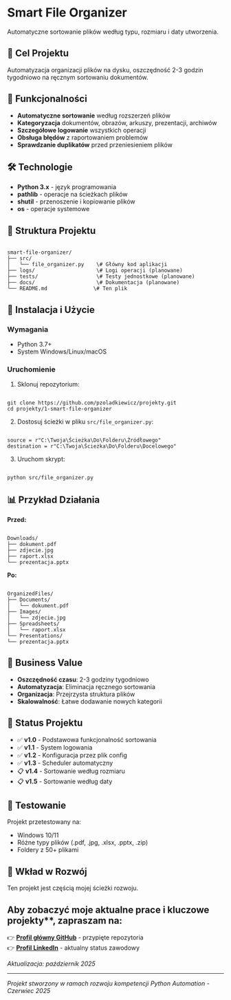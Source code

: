 # Smart File Organizer

Automatyczne sortowanie plików według typu, rozmiaru i daty utworzenia.

## 🎯 Cel Projektu

Automatyzacja organizacji plików na dysku, oszczędność 2-3 godzin tygodniowo na ręcznym sortowaniu dokumentów.

## 🚀 Funkcjonalności

- **Automatyczne sortowanie** według rozszerzeń plików
- **Kategoryzacja** dokumentów, obrazów, arkuszy, prezentacji, archiwów
- **Szczegółowe logowanie** wszystkich operacji
- **Obsługa błędów** z raportowaniem problemów
- **Sprawdzanie duplikatów** przed przeniesieniem plików

## 🛠️ Technologie

- **Python 3.x** - język programowania
- **pathlib** - operacje na ścieżkach plików
- **shutil** - przenoszenie i kopiowanie plików
- **os** - operacje systemowe

## 📁 Struktura Projektu

```

smart-file-organizer/
├── src/
│   └── file_organizer.py    \# Główny kod aplikacji
├── logs/                    \# Logi operacji (planowane)
├── tests/                   \# Testy jednostkowe (planowane)
├── docs/                    \# Dokumentacja (planowane)
└── README.md               \# Ten plik

```

## 🔧 Instalacja i Użycie

### Wymagania
- Python 3.7+
- System Windows/Linux/macOS

### Uruchomienie
1. Sklonuj repozytorium:
```

git clone https://github.com/pzoladkiewicz/projekty.git
cd projekty/1-smart-file-organizer

```

2. Dostosuj ścieżki w pliku `src/file_organizer.py`:
```

source = r"C:\Twoja\Ścieżka\Do\Folderu\Źródłowego"
destination = r"C:\Twoja\Ścieżka\Do\Folderu\Docelowego"

```

3. Uruchom skrypt:
```

python src/file_organizer.py

```

## 📊 Przykład Działania

**Przed:**
```

Downloads/
├── dokument.pdf
├── zdjecie.jpg
├── raport.xlsx
└── prezentacja.pptx

```

**Po:**
```

OrganizedFiles/
├── Documents/
│   └── dokument.pdf
├── Images/
│   └── zdjecie.jpg
├── Spreadsheets/
│   └── raport.xlsx
└── Presentations/
└── prezentacja.pptx

```

## 🎯 Business Value

- **Oszczędność czasu**: 2-3 godziny tygodniowo
- **Automatyzacja**: Eliminacja ręcznego sortowania
- **Organizacja**: Przejrzysta struktura plików
- **Skalowalność**: Łatwe dodawanie nowych kategorii

## 🔄 Status Projektu

- ✅ **v1.0** - Podstawowa funkcjonalność sortowania
- ✅ **v1.1** - System logowania
- ✅ **v1.2** - Konfiguracja przez plik config
- ✅ **v1.3** - Scheduler automatyczny
- 📋 **v1.4** - Sortowanie według rozmiaru
- 📋 **v1.5** - Sortowanie według daty

## 🧪 Testowanie

Projekt przetestowany na:
- Windows 10/11
- Różne typy plików (.pdf, .jpg, .xlsx, .pptx, .zip)
- Foldery z 50+ plikami

## 🤝 Wkład w Rozwój

Ten projekt jest częścią mojej ścieżki rozwoju.


## Aby zobaczyć moje aktualne prace i kluczowe projekty**, zapraszam na:  
👉 **[Profil główny GitHub](https://github.com/pzoladkiewicz)** - przypięte repozytoria  
👉 **[Profil LinkedIn](https://linkedin.com/in/pzoladkiewicz)** - aktualny status zawodowy  

*Aktualizacja: październik 2025*

---
*Projekt stworzony w ramach rozwoju kompetencji Python Automation - Czerwiec 2025*
```
